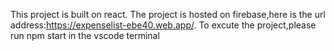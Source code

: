 This project is built on react. The project is hosted on firebase,here is the url address:https://expenselist-ebe40.web.app/. To excute the project,please run npm start in the vscode terminal
